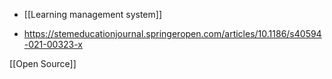 - [[Learning management system]]

- https://stemeducationjournal.springeropen.com/articles/10.1186/s40594-021-00323-x

[[Open Source]]
